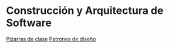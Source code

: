 # Construcción y Arquitectura de Software

[Pizarras de clase](https://drive.google.com/drive/folders/12z3VBe9K4xrBE5uQd4_sjJyyYx9PzV50?usp=sharing)
[Patrones de diseño](https://www.tutorialspoint.com/design_pattern/index.htm)

